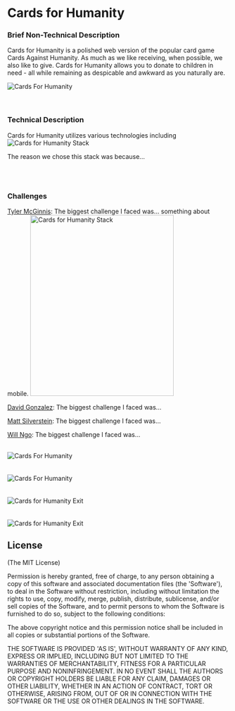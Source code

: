 Cards for Humanity
===========
<h3>Brief Non-Technical Description </h3> 
<p>Cards for Humanity is a polished web version of the popular card game Cards Against Humanity. 
As much as we like receiving, when possible, we also like to give. Cards for Humanity allows you 
to donate to children in need - all while remaining as despicable and awkward as you naturally are.
</p>


<img src="http://www.tylermcginnis.com/images/cfh1.png" alt="Cards For Humanity" />
<br />
<br />
<br />

<h3> Technical Description </h3>
<p>Cards for Humanity utilizes various technologies including 
  <img src="http://www.tylermcginnis.com/images/cfh8.png" alt="Cards for Humanity Stack"/>
</p>
<p> The reason we chose this stack was because...</p> 
<br /><br />


<h3> Challenges </h3> 
<p> 
<a href="http://www.tylermcginnis.com">Tyler McGinnis</a>: The biggest challenge I faced was...
something about mobile.
<img src="http://www.tylermcginnis.com/images/cfhm.png" width="326" height="410" alt="Cards for Humanity Stack"/>
</p>
<p> 
<a href="http://www.truthyfalsy.com">David Gonzalez</a>: The biggest challenge I faced was...
</p>
<p> 
<a href="http://www.mattsilverstein.com/">Matt Silverstein</a>: The biggest challenge I faced was...
</p>
<p> 
<a href="https://github.com/mrngoitall">Will Ngo</a>: The biggest challenge I faced was...
</p>
<br />




<img src="http://www.tylermcginnis.com/images/cfh3.png" alt="Cards For Humanity"/>
<br />
<br />
<br />
<img src="http://www.tylermcginnis.com/images/cfh4.png" alt="Cards For Humanity"/>
<br />
<br />
<br />
<img src="http://www.tylermcginnis.com/images/cfh7.png" alt="Cards for Humanity Exit"/>
<br />
<br />
<br />
<img src="http://www.tylermcginnis.com/images/cfh7.png" alt="Cards for Humanity Exit"/>





## License

(The MIT License)

Permission is hereby granted, free of charge, to any person obtaining
a copy of this software and associated documentation files (the
'Software'), to deal in the Software without restriction, including
without limitation the rights to use, copy, modify, merge, publish,
distribute, sublicense, and/or sell copies of the Software, and to
permit persons to whom the Software is furnished to do so, subject to
the following conditions:

The above copyright notice and this permission notice shall be
included in all copies or substantial portions of the Software.

THE SOFTWARE IS PROVIDED 'AS IS', WITHOUT WARRANTY OF ANY KIND,
EXPRESS OR IMPLIED, INCLUDING BUT NOT LIMITED TO THE WARRANTIES OF
MERCHANTABILITY, FITNESS FOR A PARTICULAR PURPOSE AND NONINFRINGEMENT.
IN NO EVENT SHALL THE AUTHORS OR COPYRIGHT HOLDERS BE LIABLE FOR ANY
CLAIM, DAMAGES OR OTHER LIABILITY, WHETHER IN AN ACTION OF CONTRACT,
TORT OR OTHERWISE, ARISING FROM, OUT OF OR IN CONNECTION WITH THE
SOFTWARE OR THE USE OR OTHER DEALINGS IN THE SOFTWARE.
